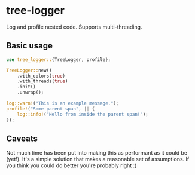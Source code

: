 # tree-logger

Log and profile nested code. Supports multi-threading.

## Basic usage

```rust
use tree_logger::{TreeLogger, profile};

TreeLogger::new()
    .with_colors(true)
    .with_threads(true)
    .init()
    .unwrap();

log::warn!("This is an example message.");
profile!("Some parent span", || {
    log::info!("Hello from inside the parent span!");
});
```

## Caveats

Not much time has been put into making this as performant as it could be (yet!). It's a simple solution that makes a reasonable set of assumptions. If you think you could do better you're probably right :)
